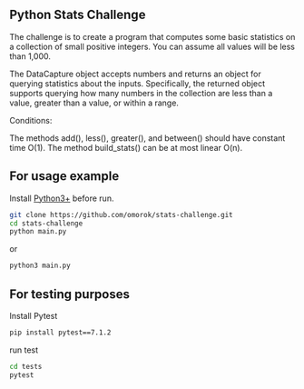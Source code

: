 ## Python Stats Challenge

The challenge is to create a program that computes some basic statistics on a collection of small positive integers. You can assume all values will be less than 1,000.

The DataCapture object accepts numbers and returns an object for querying statistics about the inputs. Specifically, the returned object supports querying how many numbers in the collection are less than a value, greater than a value, or within a range.

Conditions:

The methods add(), less(), greater(), and between() should have
constant time O(1).
The method build_stats() can be at most linear O(n).

## For usage example

Install [Python3+](https://www.python.org/) before run.

```sh
git clone https://github.com/omorok/stats-challenge.git
cd stats-challenge
python main.py
```
or
```sh
python3 main.py
```

## For testing purposes
Install Pytest

```sh
pip install pytest==7.1.2
```
run test

```sh
cd tests
pytest
```
